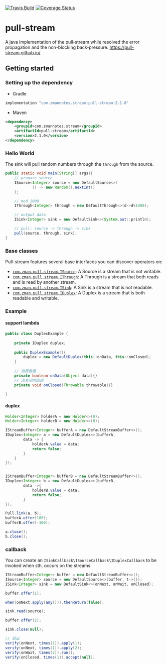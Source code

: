 [![Travis Build](https://api.travis-ci.org/zman2013/pull-stream.svg?branch=master)](https://api.travis-ci.org/zman2013/pull-stream.svg?branch=master)
[![Coverage Status](https://coveralls.io/repos/github/zman2013/pull-stream/badge.svg?branch=master)](https://coveralls.io/github/zman2013/pull-stream?branch=master)


# pull-stream
A java implementation of the pull-stream while resolved the error propagation and the non-blocking back-pressure.
https://pull-stream.github.io/

## Getting started
### Setting up the dependency
* Gradle
```groovy
implementation "com.zmannotes.stream:pull-stream:2.1.0"
```
* Maven
```xml
<dependency>
    <groupId>com.zmannotes.stream</groupId>
    <artifactId>pull-stream</artifactId>
    <version>2.1.0</version>
</dependency>
```
### Hello World
The sink will pull random numbers through the `through` from the source.
```java
public static void main(String[] args){
    // prepare source
    ISource<Integer> source = new DefaultSource<>(
            () -> new Random().nextInt()
    );

    // mod 1000
    IThrough<Integer> through = new DefaultThrough<>(d->d%1000);

    // output data
    ISink<Integer> sink = new DefaultSink<>(System.out::println);

    // pull: source -> through -> sink
    pull(source, through, sink);
}
```
### Base classes
Pull-stream features several base interfaces you can discover operators on:  
 - [`com.zman.pull.stream.ISource`](https://github.com/zman2013/pull-stream/blob/master/src/main/java/com/zman/pull/stream/ISource.java): A Source is a stream that is not writable.
 - [`com.zman.pull.stream.IThrough`](https://github.com/zman2013/pull-stream/blob/master/src/main/java/com/zman/pull/stream/IThrough.java): A Through is a stream that both reads and is read by another stream.
 - [`com.zman.pull.stream.ISink`](https://github.com/zman2013/pull-stream/blob/master/src/main/java/com/zman/pull/stream/ISink.java): A Sink is a stream that is not readable.
 - [`com.zman.pull.stream.IDuplex`](https://github.com/zman2013/pull-stream/blob/master/src/main/java/com/zman/pull/stream/IDuplex.java): A Duplex is a stream that is both readable and writable.
 
### Example
#### support lambda
```java
public class DuplexExample {
    
    private IDuplex duplex;
    
    public DuplexExample(){
        duplex = new DefaultDuplex(this::onData, this::onClosed);
    }
    
    // 消费数据
    private boolean onData(Object data){}
    // 流关闭时回调
    private void onClosed(Throwable throwable){}
    
}
```
#### duplex
```java
Holder<Integer> holderA = new Holder<>(0);
Holder<Integer> holderB = new Holder<>(0);

IStreamBuffer<Integer> bufferA = new DefaultStreamBuffer<>();
IDuplex<Integer> a = new DefaultDuplex<>(bufferA, 
        data -> {
            holderA.value = data;
            return false;
        }
    }
});


IStreamBuffer<Integer> bufferB = new DefaultStreamBuffer<>();
IDuplex<Integer> b = new DefaultDuplex<>(bufferB, 
        data ->{
            holderB.value = data;
            return false;
        }
});

Pull.link(a, b);
bufferA.offer(100);
bufferB.offer(-100);

a.close();
b.close();
```

### callback
You can create an `ISinkCallback\ISourceCallback\IDuplexCallback` to be invoked when sth. occurs on the streams.
```java
IStreamBuffer<Integer> buffer = new DefaultStreamBuffer<>();
ISource<Integer> source = new DefaultSource<>(buffer, t->{});
ISink<Integer> sink = new DefaultSink<>(onNext, onWait, onClosed);

buffer.offer(1);

when(onNext.apply(any())).thenReturn(false);

sink.read(source);

buffer.offer(2);

sink.close(null);

// 验证
verify(onNext, times(1)).apply(1);
verify(onNext, times(1)).apply(2);
verify(onWait, times(2)).run();
verify(onClosed, times(1)).accept(null);
```
